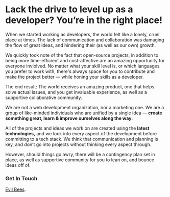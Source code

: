 # Lack the drive to level up as a developer? You’re in the right place!

When we started working as developers, the world felt like a lonely, cruel place at times. The lack of communication and collaboration was damaging the flow of great ideas, and hindering their (as well as our own) growth. 

We quickly took note of the fact that open-source projects, in addition to being more time-efficient and cost-affective are an amazing opportunity for everyone invlolved. No matter what your skill level is, or which languages you prefer to work with, there's always space for you to contribute and make the project better — while honing your skills as a developer.

The end result: The world receives an amazing product, one that helps solve actual issues, and you get invaluable experience, as well as a supportive collaborative community.

We are not a web development organization, nor a marketing one. We are a group of like-minded individuals who are unified by a single idea —  **create something great, learn & improve ourselves along the way.**

All of the projects and ideas we work on are created using the **latest technologies,** and we look into every aspect of the development before committing  to a tech stack. We think that communication and planning is key, and don’t go into projects without thinking every aspect through.

However, should things go awry, there will be a contingency plan set in place, as well as supportive community for you to lean on, and bounce ideas off of.

### Get In Touch
[Evil Bees](https://evilbees.com/).
